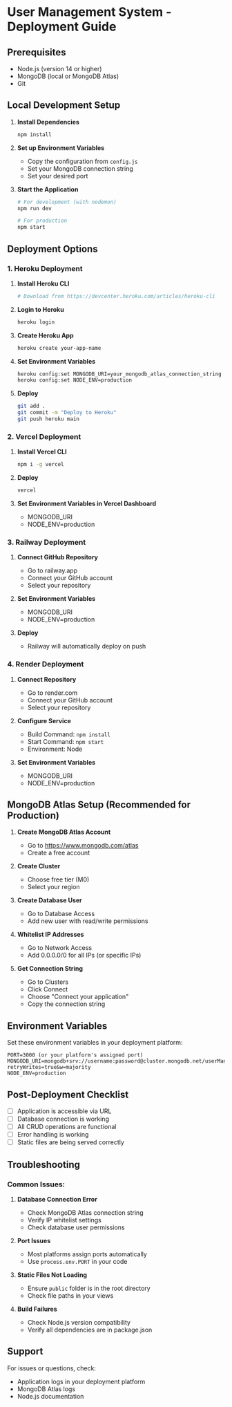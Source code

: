 # User Management System - Deployment Guide

## Prerequisites
- Node.js (version 14 or higher)
- MongoDB (local or MongoDB Atlas)
- Git

## Local Development Setup

1. **Install Dependencies**
   ```bash
   npm install
   ```

2. **Set up Environment Variables**
   - Copy the configuration from `config.js`
   - Set your MongoDB connection string
   - Set your desired port

3. **Start the Application**
   ```bash
   # For development (with nodemon)
   npm run dev
   
   # For production
   npm start
   ```

## Deployment Options

### 1. Heroku Deployment

1. **Install Heroku CLI**
   ```bash
   # Download from https://devcenter.heroku.com/articles/heroku-cli
   ```

2. **Login to Heroku**
   ```bash
   heroku login
   ```

3. **Create Heroku App**
   ```bash
   heroku create your-app-name
   ```

4. **Set Environment Variables**
   ```bash
   heroku config:set MONGODB_URI=your_mongodb_atlas_connection_string
   heroku config:set NODE_ENV=production
   ```

5. **Deploy**
   ```bash
   git add .
   git commit -m "Deploy to Heroku"
   git push heroku main
   ```

### 2. Vercel Deployment

1. **Install Vercel CLI**
   ```bash
   npm i -g vercel
   ```

2. **Deploy**
   ```bash
   vercel
   ```

3. **Set Environment Variables in Vercel Dashboard**
   - MONGODB_URI
   - NODE_ENV=production

### 3. Railway Deployment

1. **Connect GitHub Repository**
   - Go to railway.app
   - Connect your GitHub account
   - Select your repository

2. **Set Environment Variables**
   - MONGODB_URI
   - NODE_ENV=production

3. **Deploy**
   - Railway will automatically deploy on push

### 4. Render Deployment

1. **Connect Repository**
   - Go to render.com
   - Connect your GitHub account
   - Select your repository

2. **Configure Service**
   - Build Command: `npm install`
   - Start Command: `npm start`
   - Environment: Node

3. **Set Environment Variables**
   - MONGODB_URI
   - NODE_ENV=production

## MongoDB Atlas Setup (Recommended for Production)

1. **Create MongoDB Atlas Account**
   - Go to https://www.mongodb.com/atlas
   - Create a free account

2. **Create Cluster**
   - Choose free tier (M0)
   - Select your region

3. **Create Database User**
   - Go to Database Access
   - Add new user with read/write permissions

4. **Whitelist IP Addresses**
   - Go to Network Access
   - Add 0.0.0.0/0 for all IPs (or specific IPs)

5. **Get Connection String**
   - Go to Clusters
   - Click Connect
   - Choose "Connect your application"
   - Copy the connection string

## Environment Variables

Set these environment variables in your deployment platform:

```
PORT=3000 (or your platform's assigned port)
MONGODB_URI=mongodb+srv://username:password@cluster.mongodb.net/userManagement?retryWrites=true&w=majority
NODE_ENV=production
```

## Post-Deployment Checklist

- [ ] Application is accessible via URL
- [ ] Database connection is working
- [ ] All CRUD operations are functional
- [ ] Error handling is working
- [ ] Static files are being served correctly

## Troubleshooting

### Common Issues:

1. **Database Connection Error**
   - Check MongoDB Atlas connection string
   - Verify IP whitelist settings
   - Check database user permissions

2. **Port Issues**
   - Most platforms assign ports automatically
   - Use `process.env.PORT` in your code

3. **Static Files Not Loading**
   - Ensure `public` folder is in the root directory
   - Check file paths in your views

4. **Build Failures**
   - Check Node.js version compatibility
   - Verify all dependencies are in package.json

## Support

For issues or questions, check:
- Application logs in your deployment platform
- MongoDB Atlas logs
- Node.js documentation
